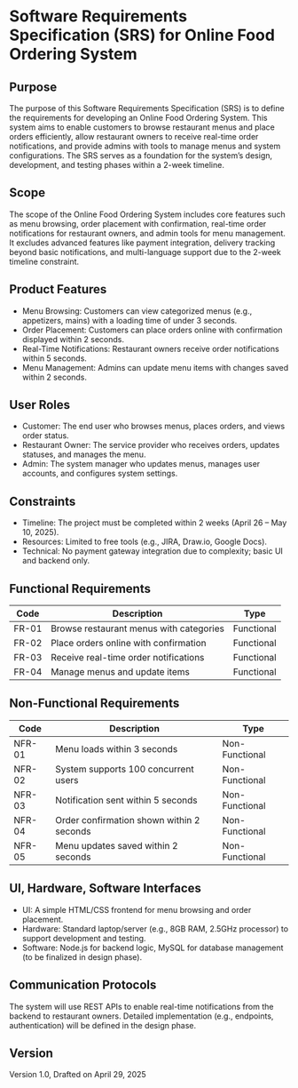 # Software Requirements Specification (SRS) for Online Food Ordering System

## Purpose
The purpose of this Software Requirements Specification (SRS) is to define the requirements for developing an Online Food Ordering System. This system aims to enable customers to browse restaurant menus and place orders efficiently, allow restaurant owners to receive real-time order notifications, and provide admins with tools to manage menus and system configurations. The SRS serves as a foundation for the system’s design, development, and testing phases within a 2-week timeline.

## Scope
The scope of the Online Food Ordering System includes core features such as menu browsing, order placement with confirmation, real-time order notifications for restaurant owners, and admin tools for menu management. It excludes advanced features like payment integration, delivery tracking beyond basic notifications, and multi-language support due to the 2-week timeline constraint.

## Product Features
- Menu Browsing: Customers can view categorized menus (e.g., appetizers, mains) with a loading time of under 3 seconds.
- Order Placement: Customers can place orders online with confirmation displayed within 2 seconds.
- Real-Time Notifications: Restaurant owners receive order notifications within 5 seconds.
- Menu Management: Admins can update menu items with changes saved within 2 seconds.

## User Roles
- Customer: The end user who browses menus, places orders, and views order status.
- Restaurant Owner: The service provider who receives orders, updates statuses, and manages the menu.
- Admin: The system manager who updates menus, manages user accounts, and configures system settings.

## Constraints
- Timeline: The project must be completed within 2 weeks (April 26 – May 10, 2025).
- Resources: Limited to free tools (e.g., JIRA, Draw.io, Google Docs).
- Technical: No payment gateway integration due to complexity; basic UI and backend only.

## Functional Requirements
| Code   | Description                                      | Type           |  
|--------|--------------------------------------------------|----------------|  
| FR-01  | Browse restaurant menus with categories         | Functional     |  
| FR-02  | Place orders online with confirmation           | Functional     |  
| FR-03  | Receive real-time order notifications           | Functional     |  
| FR-04  | Manage menus and update items                   | Functional     |

## Non-Functional Requirements
| Code   | Description                                      | Type           |  
|--------|--------------------------------------------------|----------------|  
| NFR-01 | Menu loads within 3 seconds                     | Non-Functional |  
| NFR-02 | System supports 100 concurrent users            | Non-Functional |  
| NFR-03 | Notification sent within 5 seconds              | Non-Functional |  
| NFR-04 | Order confirmation shown within 2 seconds       | Non-Functional |  
| NFR-05 | Menu updates saved within 2 seconds             | Non-Functional |

## UI, Hardware, Software Interfaces
- UI: A simple HTML/CSS frontend for menu browsing and order placement.
- Hardware: Standard laptop/server (e.g., 8GB RAM, 2.5GHz processor) to support development and testing.
- Software: Node.js for backend logic, MySQL for database management (to be finalized in design phase).

## Communication Protocols
The system will use REST APIs to enable real-time notifications from the backend to restaurant owners. Detailed implementation (e.g., endpoints, authentication) will be defined in the design phase.

## Version
Version 1.0, Drafted on April 29, 2025
